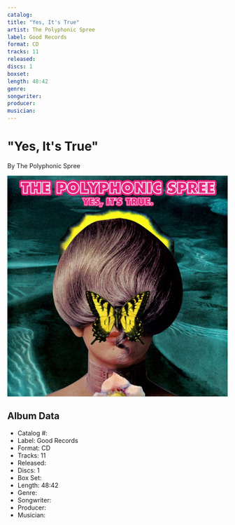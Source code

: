```yaml
---
catalog: 
title: "Yes, It's True"
artist: The Polyphonic Spree
label: Good Records
format: CD
tracks: 11
released: 
discs: 1
boxset: 
length: 48:42
genre: 
songwriter: 
producer: 
musician: 
---
```


# "Yes, It's True"

By The Polyphonic Spree

![](../../assets/cdcovers/The_Polyphonic_Spree-Yes__Its_True.png)

## Album Data

- Catalog #: 
- Label: Good Records
- Format: CD
- Tracks: 11
- Released: 
- Discs: 1
- Box Set: 
- Length: 48:42
- Genre: 
- Songwriter: 
- Producer: 
- Musician: 

